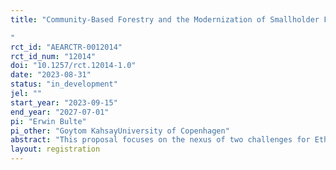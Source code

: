 ```yaml
---
title: "Community-Based Forestry and the Modernization of Smallholder Farming: The case of Ethiopia
"
rct_id: "AEARCTR-0012014"
rct_id_num: "12014"
doi: "10.1257/rct.12014-1.0"
date: "2023-08-31"
status: "in_development"
jel: ""
start_year: "2023-09-15"
end_year: "2027-07-01"
pi: "Erwin Bulte"
pi_other: "Goytom KahsayUniversity of Copenhagen"
abstract: "This proposal focuses on the nexus of two challenges for Ethiopian policy makers: the unproductive nature of smallholder farming and the rapid deterioration of natural forest stocks. We will evaluate the impacts of a community-based forestry intervention (devolving extraction rights to local communities) on (i) the modernization of farming, (ii) rural livelihoods and (iii) forest conservation. Community-based forestry is expected to have a transformative effect on smallholder farming by relaxing liquidity and risk constraints, providing key inputs for high-value agriculture, and facilitating collective action (enabling groups of farmers to benefit from economies of scale in trading, storage and transacting)."
layout: registration
---
```


